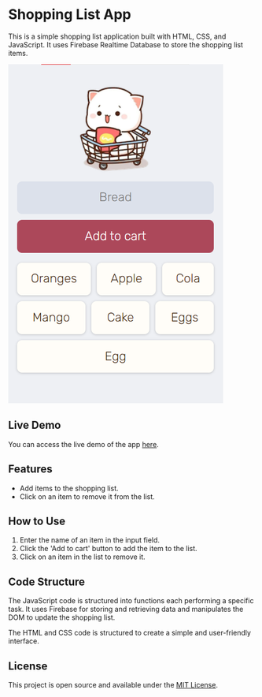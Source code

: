 # Shopping List App

This is a simple shopping list application built with HTML, CSS, and JavaScript. It uses Firebase Realtime Database to store the shopping list items.

![Shopping List App Screenshot](./assets/screenshot.png)

## Live Demo

You can access the live demo of the app [here](https://anonys6.github.io/Shopping-List-App/).

## Features

- Add items to the shopping list.
- Click on an item to remove it from the list.

## How to Use

1. Enter the name of an item in the input field.
2. Click the 'Add to cart' button to add the item to the list.
3. Click on an item in the list to remove it.

## Code Structure

The JavaScript code is structured into functions each performing a specific task. It uses Firebase for storing and retrieving data and manipulates the DOM to update the shopping list.

The HTML and CSS code is structured to create a simple and user-friendly interface.

## License

This project is open source and available under the [MIT License](LICENSE).